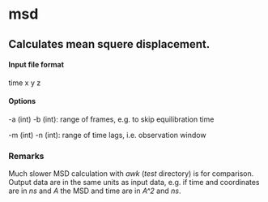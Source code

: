 # msd

## Calculates mean squere displacement.

#### Input file format

time x y z

#### Options

-a (int) -b (int): range of frames, e.g. to skip equilibration time

-m (int) -n (int): range of time lags, i.e. observation window

### Remarks

Much slower MSD calculation with *awk* (*test* directory) is for comparison.
Output data are in the same units as input data, e.g. if time and coordinates are in *ns* and *A*
the MSD and time are in *A^2* and *ns*.
